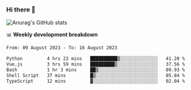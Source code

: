 ### Hi there 👋
![Anurag's GitHub stats](https://github-readme-stats.vercel.app/api?username=jami1024&show_icons=true&theme=radical)

📊 **Weekly development breakdown**
<!--START_SECTION:waka-->

```txt
From: 09 August 2023 - To: 16 August 2023

Python         4 hrs 22 mins   ██████████▒░░░░░░░░░░░░░░   41.20 %
Vue.js         3 hrs 59 mins   █████████▒░░░░░░░░░░░░░░░   37.56 %
Bash           1 hr 3 mins     ██▒░░░░░░░░░░░░░░░░░░░░░░   09.93 %
Shell Script   37 mins         █▒░░░░░░░░░░░░░░░░░░░░░░░   05.84 %
TypeScript     12 mins         ▓░░░░░░░░░░░░░░░░░░░░░░░░   02.04 %
```

<!--END_SECTION:waka-->
<!--
**jami1024/jami1024** is a ✨ _special_ ✨ repository because its `README.md` (this file) appears on your GitHub profile.

Here are some ideas to get you started:

- 🔭 I’m currently working on ...
- 🌱 I’m currently learning ...
- 👯 I’m looking to collaborate on ...
- 🤔 I’m looking for help with ...
- 💬 Ask me about ...
- 📫 How to reach me: ...
- 😄 Pronouns: ...
- ⚡ Fun fact: ...
-->
